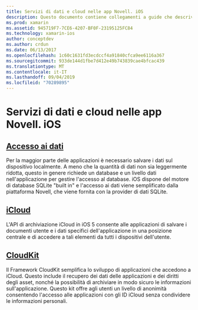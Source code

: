 ```yaml
---
title: Servizi di dati e cloud nelle app Novell. iOS
description: Questo documento contiene collegamenti a guide che descrivono come usare i dati locali, iCloud e CloudKit in un'app Novell. iOS.
ms.prod: xamarin
ms.assetid: 945719F7-7CE6-4207-BF0F-23195125FC84
ms.technology: xamarin-ios
author: conceptdev
ms.author: crdun
ms.date: 06/13/2017
ms.openlocfilehash: 1c60c1631fd3ecdccf4a91840cfca9ee6116a367
ms.sourcegitcommit: 933de144d1fbe7d412e49b743839cae4bfcac439
ms.translationtype: MT
ms.contentlocale: it-IT
ms.lasthandoff: 09/04/2019
ms.locfileid: "70289895"
---
```

# <a name="data-and-cloud-services-in-xamarinios-apps"></a>Servizi di dati e cloud nelle app Novell. iOS

## <a name="data-accessiosdata-clouddataindexmd"></a>[Accesso ai dati](~/ios/data-cloud/data/index.md)

Per la maggior parte delle applicazioni è necessario salvare i dati sul dispositivo localmente. A meno che la quantità di dati non sia leggermente ridotta, questo in genere richiede un database e un livello dati nell'applicazione per gestire l'accesso al database. iOS dispone del motore di database SQLite "built in" e l'accesso ai dati viene semplificato dalla piattaforma Novell, che viene fornita con la provider di dati SQLite.

## <a name="icloudiosdata-cloudintroduction-to-icloudmd"></a>[iCloud](~/ios/data-cloud/introduction-to-icloud.md)

L'API di archiviazione iCloud in iOS 5 consente alle applicazioni di salvare i documenti utente e i dati specifici dell'applicazione in una posizione centrale e di accedere a tali elementi da tutti i dispositivi dell'utente.

## <a name="cloudkitiosdata-cloudintro-to-cloudkitmd"></a>[CloudKit](~/ios/data-cloud/intro-to-cloudkit.md)

Il Framework CloudKit semplifica lo sviluppo di applicazioni che accedono a iCloud. Questo include il recupero dei dati delle applicazioni e dei diritti degli asset, nonché la possibilità di archiviare in modo sicuro le informazioni sull'applicazione. Questo kit offre agli utenti un livello di anonimità consentendo l'accesso alle applicazioni con gli ID iCloud senza condividere le informazioni personali.

